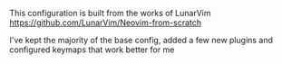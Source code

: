 This configuration is built from the works of LunarVim https://github.com/LunarVim/Neovim-from-scratch


I've kept the majority of the base config, added a few new plugins and configured keymaps that work better for me
